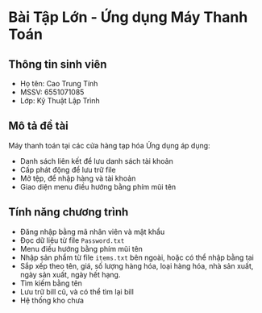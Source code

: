 # Bài Tập Lớn - Ứng dụng Máy Thanh Toán

##  Thông tin sinh viên
- Họ tên: Cao Trung Tính
- MSSV: 6551071085
- Lớp: Kỹ Thuật Lập Trình

## Mô tả đề tài
Máy thanh toán tại các cửa hàng tạp hóa
Ứng dụng áp dụng:
- Danh sách liên kết để lưu danh sách tài khoản
- Cấp phát động để lưu trữ file
- Mở tệp, để nhập hàng và tài khoản
- Giao diện menu điều hướng bằng phím mũi tên

## Tính năng chương trình
- Đăng nhập bằng mã nhân viên và mật khẩu
- Đọc dữ liệu từ file `Password.txt`
- Menu điều hướng bằng phím mũi tên
- Nhập sản phẩm từ file `items.txt` bên ngoài, hoặc có thể nhập bằng tai
- Sắp xếp theo tên, giá, số lượng hàng hóa, loại hàng hóa, nhà sản xuất, ngày sản xuất, ngày hết hạng.
- Tìm kiếm bằng tên
- Lưu trữ bill cũ, và có thể tìm lại bill
- Hệ thống kho chưa

